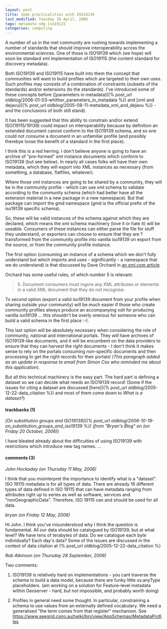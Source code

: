 ```yaml
---
layout: post
title: Some practicalities with ISO19139
last_modified: Tuesday 18 April, 2006
tags: metadata ndg iso19115
categories: computing
---
```

A number of us in the met community are rushing towards implementing a
number of standards that should improve interoperability across the environmental
sciences. One of those is ISO19139 which (we hope) will soon be standard xml
implementation of ISO19115 (the content standard for discovery
metadata).

Both ISO19139 and ISO19115 have built into them the concept that 
communities will want to build profiles which are targeted to their own uses.
Such profiles may consists of a combination of constraints (subsets of the standards) and/or extensions (to the standards). I've introduced some of these concepts before ([parameters in metadata]({% post_url oldblog/2006-01-03-whither_parameters_in_metadata %}) and   [xml and dejavu]({% post_url oldblog/2005-08-11-metadata_xml_and_dejavu %}) - and the conclusions of both still stand).

It has been suggested that this ability to constrain and/or extend ISO(19115/19139) could impact on interoperability because by definition an extended document cannot conform to the ISO19139 schema, and so one could not consume a document in an unfamiliar profile (and possibly therebye loose the benefit of a standard in the first place).

I think this is a red herring.  I don't believe anyone is going to have an archive of 
"pre-formed" xml instance documents which conform to 
ISO19139 (but see below). In nearly all cases folks will have their own 
metadata, which they will export into XML instances as necessary (from something, a database, flatfiles, whatever).

Where those xml instances are going to be shared by a 
community, they will be in the community profile - which can 
use xml schema to validate according to the community schema 
 (which had better have all the extension material in a new 
package in a new namespace). But that package can import the 
gmd namespace (gmd is the official prefix of the iso19139 specific schema).

So, these will be valid instances of the schema against which  they are declared, which means the xml schema machinery (love 
it or hate it) will be useable. Consumers of these instances can either parse the file 
for stuff they understand, or exporters can choose to ensure 
that they are ?transformed from the community profile into vanilla
iso19139 on export from the source, or from the community 
profile instance.

The first option (consuming an instance of a schema which we don't fully
understand but which imports and uses - significantly - a namespace that we do understand) is that discussed by Dave Orchard in [an xml.com article](http://www.xml.com/pub/a/2004/10/27/extend.html).

Orchard has some useful rules, of which number 5 is relevant:
<blockquote> 5. Document consumers must ingore any XML attributes or elements in
a valid XML document that they do not recognise. 
</blockquote>

To second option (export a valid iso19139 document from your profile when sharing outside your community) will be much easier if those who create community profiles always produce an accompanying xslt for producing  vanilla iso19139 ... this shouldn't be overly onerous for  someone who can build a valid schema in the first place :-).

This last option will be absolutely necessary when considering the role of community, national and international portals. They *will* have archives of ISO19139-like documents, and it will be encumbent on the data providers to ensure that they can harvest the *right* documents - I don't think it makes sense to rely on the portals consuming non-specific documents and then processing to get the right records for their portals! (*This paragraph added as an update in response to email from Simon Cox who reminded me about this application*).

But all this technical machinery is the easy part. The hard part is defining a dataset so we can decide what needs an ISO19139 record! (Some if the issues for citing a dataset are discussed [here]({% post_url oldblog/2005-12-22-data_citation %}) and most of them come down to *What is a dataset?*) 


#### trackbacks (1)

*[On substitution groups and ISO19139]({% post_url oldblog/2006-10-19-on_substitution_groups_and_iso19139 %}) (from "Bryan's Blog" on (on Friday 20 October, 2006)*)

I have bleated already about the difficulties of using ISO19139 with restrictions which introduce new tag names. ...

#### comments (3)

*John Hockaday (on Thursday 11 May, 2006)*

I think that you misinterpret the importance to identify what is a "dataset".  ISO 19115 metadata is for all types of data.  There are already 16 different types of data defined in ISO 19115 that can have metadata ranging from attributes right up to series as well as software, services and "nonGeographicData".  Therefore, ISO 19115 can and should be used for all data.

*bryan (on Friday 12 May, 2006)*

Hi John. I think you've misunderstood why I think the question is fundamental. All our data should be catalogued by ISO19139, but at what level? We have tens of terabytes of data. Do we catalogue each byte individually? Each day's data? Some of the issues are discussed in the context of data citation at {% post_url oldblog/2005-12-22-data_citation %}

*Rob Atkinson (on Thursday 28 September, 2006)*

Two comments: 
1) ISO19139 is relatively hard on implementations - you cant traverse the schema to build a data model, because there are funky little xs:anyType placeholders. (am working on a solution for Feature-level metadata within Geoserver - hard, but not impossible, and probably worth doing)

2) Profiles in general need some thought. In particular, constraining a schema to use values from an externally defined vocabulary. We need a generalised "the term comes from that register" mechanism. See https://www.seegrid.csiro.au/twiki/bin/view/AppSchemas/MetadataProfiles
